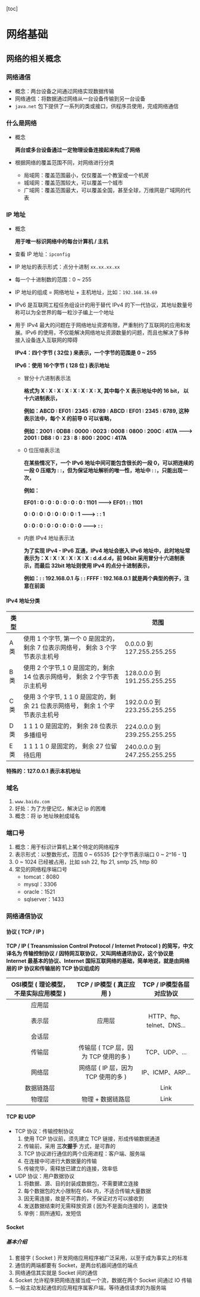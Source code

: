 [toc]

# 网络基础

## 网络的相关概念

### 网络通信

- 概念：两台设备之间通过网络实现数据传输
- 网络通信：将数据通过网络从一台设备传输到另一台设备
- `java.net` 包下提供了一系列的类或接口，供程序员使用，完成网络通信

### 什么是网络

- 概念

  **两台或多台设备通过一定物理设备连接起来构成了网络**

- 根据网络的覆盖范围不同，对网络进行分类

  - 局域网：覆盖范围最小，仅仅覆盖一个教室或一个机房
  - 城域网：覆盖范围较大，可以覆盖一个城市
  - 广域网：覆盖范围最大，可以覆盖全国，甚至全球，万维网是广域网的代表

### IP 地址

- 概念

  **用于唯一标识网络中的每台计算机 / 主机**

- 查看 IP 地址：`ipconfig `

- IP 地址的表示形式：点分十进制 `xx.xx.xx.xx`

- 每一个十进制数的范围：0 ~ 255

- IP 地址的组成 = 网络地址 + 主机地址，比如：`192.168.16.69`

- IPv6 是互联网工程任务组设计的用于替代 IPv4 的下一代协议，其地址数量号称可以为全世界的每一粒沙子编上一个地址

- 用于 IPv4 最大的问题在于网络地址资源有限，严重制约了互联网的应用和发展。IPv6 的使用，不仅能解决网络地址资源数量的问题，而且也解决了多种接入设备连入互联网的障碍

  **IPv4：四个字节 ( 32位 ) 来表示，一个字节的范围是 0 ~ 255**

  **IPv6：使用 16个字节 ( 128 位 ) 表示地址**

  - 冒分十六进制表示法

    **格式为 X : X : X : X : X : X : X : X, 其中每个 X 表示地址中的 16 bit， 以十六进制表示，**

    **例如：ABCD : EF01 : 2345 : 6789 : ABCD : EF01 : 2345 : 6789, 这种表示法中，每个 X 的前导 0 可以省略，**

    **例如：2001 : 0DB8 : 0000 : 0023 : 0008 : 0800 : 200C : 417A	--->	2001 : DB8 : 0 : 23 : 8 : 800 : 200C : 417A**

  - 0 位压缩表示法

    **在某些情况下，一个 IPv6 地址中间可能包含很长的一段 0，可以把连续的一段 0 压缩为 : :，但为保证地址解析的唯一性，地址中 : :，只能出现一次，**

    **例如：**

    **EF01 : 0 : 0 : 0 : 0 : 0 : 0 : 1101	--->	EF01 : : 1101**

    **0 : 0 : 0 : 0 : 0 : 0 : 0 : 1	--->	: : 1**

    **0 : 0 : 0 : 0 : 0 : 0 : 0 : 0	--->	: :**

  - 内嵌 IPv4 地址表示法

    **为了实现 IPv4 - IPv6 互通，IPv4 地址会嵌入 IPv6 地址中，此时地址常表示为：X : X : X : X : X : X : d.d.d.d，前 96bit 采用冒分十六进制表示，而最后 32bit 地址则使用 IPv4 的点分十进制表示，**

    **例如：: : 192.168.0.1 与 : : FFFF : 192.168.0.1 就是两个典型的例子，注意在前面**

#### IPv4 地址分类

| 类型 |                                                              | 范围                         |
| ---- | ------------------------------------------------------------ | ---------------------------- |
| A类  | 使用 1 个字节, 第一个 0 是固定的，剩余 7 位表示网络号， 剩余 3 个字节表示主机号 | 0.0.0.0 到 127.255.255.255   |
| B类  | 使用 2 个字节,1 0 是固定的，剩余 14 位表示网络号， 剩余 2 个字节表示主机号 | 128.0.0.0 到 191.255.255.255 |
| C类  | 使用 3 个字节, 1 1 0 是固定的，剩余 21 位表示网络号， 剩余 1 个字节表示主机号 | 192.0.0.0 到 223.255.255.255 |
| D类  | 1 1 1 0 是固定的， 剩余 28 位表示多播组号                    | 224.0.0.0 到 239.255.255.255 |
| E类  | 1 1 1 1 0 是固定的， 剩余 27 位留待后用                      | 240.0.0.0 到 247.255.255.255 |

  **特殊的：127.0.0.1 表示本机地址**

### 域名

1. `www.baidu.com`
2. 好处：为了方便记忆，解决记 ip 的困难
3. 概念：将 ip 地址映射成域名

### 端口号

1. 概念：用于标识计算机上某个特定的网络程序
2. 表示形式：以整数形式，范围 0 ~ 65535【2个字节表示端口 0 ~ 2^16 - 1】
3. 0 ~ 1024 已经被占用，比如 ssh 22, ftp 21, smtp 25, http 80
4. 常见的网络程序端口号
   - tomcat：8080
   - mysql：3306
   - oracle：1521
   - sqlserver：1433

### 网络通信协议

#### 协议 ( TCP / IP )

**TCP / IP ( Treansmission Control Protocol / Internet Protocol ) 的简写，中文译名为 传输控制协议 / 因特网互联协议，又叫网络通讯协议，这个协议是 Internet 最基本的协议、Internet 国际互联网络的基础，简单地说，就是由网络层的 IP 协议和传输层的 TCP 协议组成的**

| OSI模型 ( 理论模型，不是实际应用模型 ) |      TCP / IP模型 ( 真正应用 )       | TCP / IP模型各层对应协议  |
| :------------------------------------: | :----------------------------------: | :-----------------------: |
|                 应用层                 |                                      |                           |
|                 表示层                 |                应用层                | HTTP、ftp、telnet、DNS... |
|                 会话层                 |                                      |                           |
|                 传输层                 | 传输层 ( TCP 层，因为 TCP 使用的多 ) |       TCP、UDP、...       |
|                 网络层                 | 网络层 ( IP 层，因为 TCP 使用的多 )  |     IP、ICMP、ARP...      |
|               数据链路层               |                                      |           Link            |
|                 物理层                 |          物理 + 数据链路层           |           Link            |

#### TCP 和 UDP

- TCP 协议：传输控制协议
  1. 使用 TCP 协议前，须先建立 TCP 链接，形成传输数据通道
  2. 传输前，采用 **三次握手** 方式，是可靠的
  3. TCP 协议进行通信的两个应用进程：客户端、服务端
  4. 在连接中可进行大数据量的传输
  5. 传输完毕，需释放已建立的连接，效率低
- UDP 协议：用户数据协议
  1. 将数据、源、目的封装成数据包，不需要建立连接
  2. 每个数据包的大小限制在 64k 内，不适合传输大量数据
  3. 因无需连接，故是不可靠的，不保证对方可以接收到
  4. 发送数据结束时无需释放资源 ( 因为不是面向连接的 )，速度快
  5. 举例：厕所通知，发短信

#### Socket

##### 基本介绍

1. 套接字 ( Socket ) 开发网络应用程序被广泛采用，以至于成为事实上的标准
2. 通信的两端都要有 Socket，是两台机器间通信的端点
3. 网络通信其实就是 Socket 间的通信
4. Socket 允许程序把网络连接当成一个流，数据在两个 Socket 间通过 IO 传输
5. 一般主动发起通信的应用程序属客户端，等待通信请求的为服务端